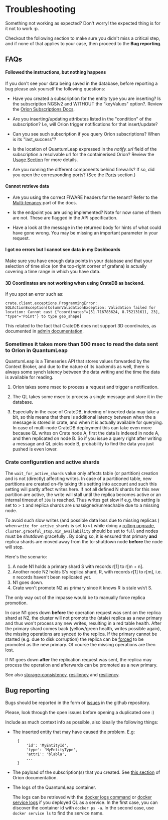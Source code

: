 # Troubleshooting

Something not working as expected? Don't worry! the expected thing is for it
not to work :p.

Checkout the following section to make sure you didn't miss a critical step,
and if none of that applies to your case, then proceed to the **Bug reporting**.

## FAQs

#### Followed the instructions, but nothing happens

If you don't see your data being saved in the database, before reporting a bug
please ask yourself the following questions:

- Have you created a subscription for the entity type you are inserting? Is
the subscription NGSIv2 and WITHOUT the "keyValues" option?. Review the [Orion Subscriptions Docs](https://fiware-orion.readthedocs.io/en/master/user/walkthrough_apiv2/index.html#subscriptions).

- Are you inserting/updating attributes listed in the "condition" of the
subscription? I.e, will Orion trigger notifications for that insert/update?

- Can you see such subscription if you query Orion subscriptions? When is its
"last_success"?

- Is the location of QuantumLeap expressed in the *notify_url* field of the
subscription a resolvable url for the containerised Orion? Review the
[Usage Section](./index.md) for more details.

- Are you running the different components behind firewalls? If so, did you
open the corresponding ports? (See the [Ports](../admin/ports.md) section.)

#### Cannot retrieve data

- Are you using the correct FIWARE headers for the tenant? Refer to the [Multi-tenancy](index.md#multi-tenancy)
part of the docs.

- Is the endpoint you are using implemented? Note for now some of them are not.
These are flagged in the API specification.

- Have a look at the message in the returned body for hints of what could have
gone wrong. You may be missing an important parameter in your request.

#### I got no errors but I cannot see data in my Dashboards

Make sure you have enough data points in your database and that your selection
of time slice (on the top-right corner of grafana) is actually covering a time
range in which you have data.

#### 3D Coordinates are not working when using CrateDB as backend.

If you spot an error such as:
```
crate.client.exceptions.ProgrammingError: SQLActionException[ColumnValidationException: Validation failed for location: Cannot cast {"coordinates"=[51.716783624, 8.752131611, 23], "type"='Point'} to type geo_shape]
```
This related to the fact that CrateDB does not support 3D coordinates,
as documented in [admin documentation](../admin/crate.md).

### Sometimes it takes more than 500 msec to read the data sent to Orion in QuantumLeap
 
QuantumLeap is a Timeseries API that stores values forwarded by the Context Broker,
and due to the nature of its backends as well, there is always some synch
latency between the data writing and the time the data is available for reading.

1. Orion takes some msec to process a request and trigger a notification.

1. The QL takes some msec to process a single message and store it in the database.

1. Especially in the case of CrateDB, indexing of inserted data may take a bit,
    so this means that there is additional latency between when the a message
    is stored in crate, and when it is actually available for querying. In case
    of multi-node CrateDB deployment this can take even more because QL writes
    on Crate node A, first the data is indexed in node A, and then replicated
    on node B. So if you issue a query right after writing a message and QL
    picks node B, probability to find the data you just pushed is even lower.

### Crate configuration and active shards

The `wait_for_active_shards` value only affects table (or partition) creation
and is not (directly) affecting writes.
In case of a partitioned table, new partitions are created on-fly taking this
setting into account and such this setting will partly affect writes here.
If not all defined N shards for this new partition are active, the write will
stall until the replica becomes active or an internal timeout of `30s` is
reached. Thus writes get slow if e.g. the setting is set to > `1` and replica
shards are unassigned/unreachable due to a missing node.

To avoid such slow writes (and possible data loss due to missing replicas )
when `write_for_active_shards` is set to `>1` while doing a
[rolling upgrade](https://crate.io/docs/crate/howtos/en/latest/admin/rolling-upgrade.html),
`cluster.graceful_stop.min_availability` should be set to `full` and nodes must
be shutdown gracefully . By doing so, it is ensured that primary **and**
replica shards are moved away from the to-shutdown node **before** the
node will stop.

Here's the scenario:

1. A node N1 holds a primary shard S with records r[1] to r[m + n].
1. Another node N2 holds S's replica shard, R, with records r[1] to r[m],
    i.e. n records haven't been replicated yet.
1. N1 goes down.
1. Crate won't promote N2 as primary since it knows R is stale w/r/t S.

The only way out of the impasse would be to manually force replica promotion.

In case N1 goes down **before**  the operation request was sent on the replica
shard at N2, the cluster will not promote the (stale) replica as a new primary
and thus won't process any new writes, resulting in a red table health.
After the primary shard comes back (yellow/green health, writes possible again),
the missing operations are synced to the replica.
If the primary cannot be started (e.g. due to disk corruption) the replica
can be [forced](https://crate.io/docs/crate/reference/en/4.3/sql/statements/alter-table.html#alter-table-reroute-promote-replica) to be promoted as the new primary. Of course the missing operations
are then lost.

If N1 goes down **after** the replication request was sent, the replica may
process the operation and afterwards can be promoted as a new primary.
 
See also [storage-consistency](https://crate.io/docs/crate/reference/en/4.3/concepts/storage-consistency.html),
[resiliency](https://crate.io/docs/crate/reference/en/4.3/concepts/resiliency.html)
and [resiliency](https://crate.io/docs/crate/reference/en/4.3/appendices/resiliency.html).

## Bug reporting

Bugs should be reported in the form of
[issues](https://github.com/orchestracities/ngsi-timeseries-api/issues) in the github
repository.

Please, look through the open issues before opening a duplicated one :)

Include as much context info as possible, also ideally the following things:

- The inserted entity that may have caused the problem. E.g:

        {
            'id': 'MyEntityId',
            'type': 'MyEntityType',
            'attr1': 'blabla',
            ...
        }

- The payload of the subscription(s) that you created. See [this section](https://fiware-orion.readthedocs.io/en/master/user/walkthrough_apiv2/index.html#subscriptions)
of Orion documentation.

- The logs of the QuantumLeap container.

    The logs can be retrieved with the [docker logs command](https://docs.docker.com/engine/reference/commandline/logs/#options)
    or [docker service logs](https://docs.docker.com/engine/reference/commandline/service_logs/)
    if you deployed QL as a service. In the first case, you can discover the
    container id with `docker ps -a`. In the second case, use
    `docker service ls` to find the service name.
